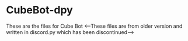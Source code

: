 # CubeBot-dpy
These are the files for Cube Bot
<--These files are from older version and written in discord.py which has been discontinued-->
